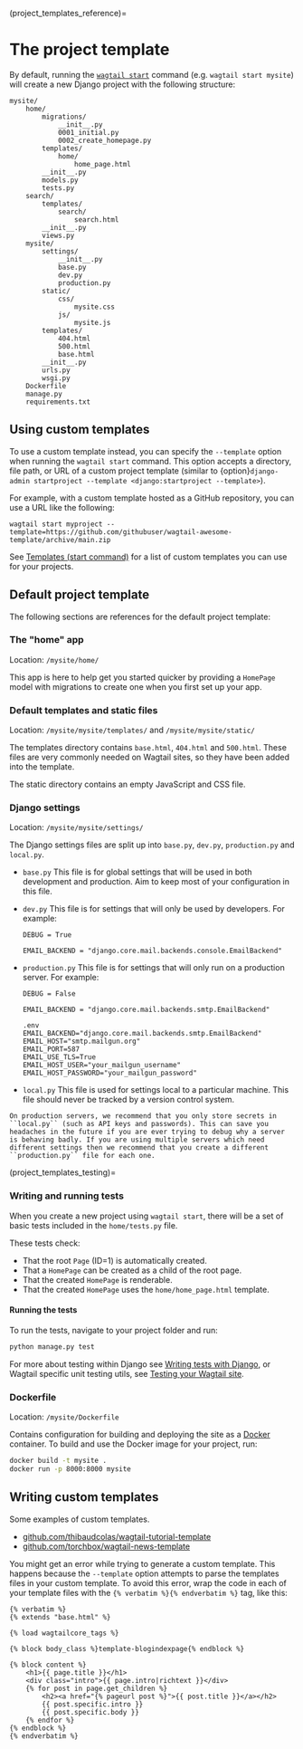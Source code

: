 (project_templates_reference)=

# The project template

By default, running the [`wagtail start`](wagtail_start) command (e.g. `wagtail start mysite`) will create a new Django project with the following structure:

```text
mysite/
    home/
        migrations/
            __init__.py
            0001_initial.py
            0002_create_homepage.py
        templates/
            home/
                home_page.html
        __init__.py
        models.py
        tests.py
    search/
        templates/
            search/
                search.html
        __init__.py
        views.py
    mysite/
        settings/
            __init__.py
            base.py
            dev.py
            production.py
        static/
            css/
                mysite.css
            js/
                mysite.js
        templates/
            404.html
            500.html
            base.html
        __init__.py
        urls.py
        wsgi.py
    Dockerfile
    manage.py
    requirements.txt
```

## Using custom templates

To use a custom template instead, you can specify the `--template` option when running the `wagtail start` command. This option accepts a directory, file path, or URL of a custom project template (similar to {option}`django-admin startproject --template <django:startproject --template>`).

For example, with a custom template hosted as a GitHub repository, you can use a URL like the following:

```shell
wagtail start myproject --template=https://github.com/githubuser/wagtail-awesome-template/archive/main.zip
```

See [Templates (start command)](https://github.com/springload/awesome-wagtail#templates-start-command) for a list of custom templates you can use for your projects.

## Default project template

The following sections are references for the default project template:

### The "home" app

Location: `/mysite/home/`

This app is here to help get you started quicker by providing a `HomePage` model with migrations to create one when you first set up your app.

### Default templates and static files

Location: `/mysite/mysite/templates/` and `/mysite/mysite/static/`

The templates directory contains `base.html`, `404.html` and `500.html`. These files are very commonly needed on Wagtail sites, so they have been added into the template.

The static directory contains an empty JavaScript and CSS file.

### Django settings

Location: `/mysite/mysite/settings/`

The Django settings files are split up into `base.py`, `dev.py`, `production.py` and `local.py`.

-   `base.py`
    This file is for global settings that will be used in both development and production. Aim to keep most of your configuration in this file.

-   `dev.py`
    This file is for settings that will only be used by developers. For example:
    ```
    DEBUG = True
  
    EMAIL_BACKEND = "django.core.mail.backends.console.EmailBackend"

-   `production.py`
    This file is for settings that will only run on a production server. For example:
    ```
    DEBUG = False

    EMAIL_BACKEND = "django.core.mail.backends.smtp.EmailBackend"
    ```

    ```
    .env
    EMAIL_BACKEND="django.core.mail.backends.smtp.EmailBackend"
    EMAIL_HOST="smtp.mailgun.org"
    EMAIL_PORT=587
    EMAIL_USE_TLS=True
    EMAIL_HOST_USER="your_mailgun_username"
    EMAIL_HOST_PASSWORD="your_mailgun_password"
    ```
       
-   `local.py`
    This file is used for settings local to a particular machine. This file should never be tracked by a version control system.

```{note}
On production servers, we recommend that you only store secrets in ``local.py`` (such as API keys and passwords). This can save you headaches in the future if you are ever trying to debug why a server is behaving badly. If you are using multiple servers which need different settings then we recommend that you create a different ``production.py`` file for each one.
```

(project_templates_testing)=

### Writing and running tests

When you create a new project using `wagtail start`, there will be a set of basic tests included in the `home/tests.py` file.

These tests check:

- That the root `Page` (ID=1) is automatically created.
- That a `HomePage` can be created as a child of the root page.
- That the created `HomePage` is renderable.
- That the created `HomePage` uses the `home/home_page.html` template.

#### Running the tests

To run the tests, navigate to your project folder and run:

```sh
python manage.py test
```

For more about testing within Django see [Writing tests with Django](inv:django#topics/testing/overview), or Wagtail specific unit testing utils, see [Testing your Wagtail site](/advanced_topics/testing).

### Dockerfile

Location: `/mysite/Dockerfile`

Contains configuration for building and deploying the site as a [Docker](https://docs.docker.com/) container. To build and use the Docker image for your project, run:

```sh
docker build -t mysite .
docker run -p 8000:8000 mysite
```

## Writing custom templates

Some examples of custom templates.

-   [github.com/thibaudcolas/wagtail-tutorial-template](https://github.com/thibaudcolas/wagtail-tutorial-template)
-   [github.com/torchbox/wagtail-news-template](https://github.com/torchbox/wagtail-news-template)

You might get an error while trying to generate a custom template. This happens because the `--template` option attempts to parse the templates files in your custom template. To avoid this error, wrap the code in each of your template files with the `{% verbatim %}{% endverbatim %}` tag, like this:

```html+django
{% verbatim %}
{% extends "base.html" %}

{% load wagtailcore_tags %}

{% block body_class %}template-blogindexpage{% endblock %}

{% block content %}
    <h1>{{ page.title }}</h1>
    <div class="intro">{{ page.intro|richtext }}</div>
    {% for post in page.get_children %}
        <h2><a href="{% pageurl post %}">{{ post.title }}</a></h2>
        {{ post.specific.intro }}
        {{ post.specific.body }}
    {% endfor %}
{% endblock %}
{% endverbatim %}
```
